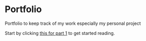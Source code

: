 # Portfolio
Portfolio to keep track of my work especially my personal project

Start by clicking [this for part 1](https://github.com/louvrmat000/Portfolio/blob/master/Personal%20project%20Part%201.md) to get started reading.
